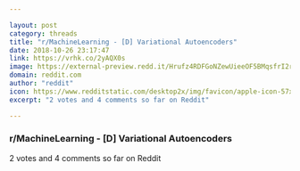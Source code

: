 ```yaml
---

layout: post
category: threads
title: "r/MachineLearning - [D] Variational Autoencoders"
date: 2018-10-26 23:17:47
link: https://vrhk.co/2yAQX0s
image: https://external-preview.redd.it/Hrufz4RDFGoNZewUieeOF5BMqsfrI2r4JmAoUT-Uzfs.jpg?auto=webp&s=243c91cc89cfe93c05d9b33bd75b5f75eb096b66
domain: reddit.com
author: "reddit"
icon: https://www.redditstatic.com/desktop2x/img/favicon/apple-icon-57x57.png
excerpt: "2 votes and 4 comments so far on Reddit"

---
```


### r/MachineLearning - [D] Variational Autoencoders

2 votes and 4 comments so far on Reddit